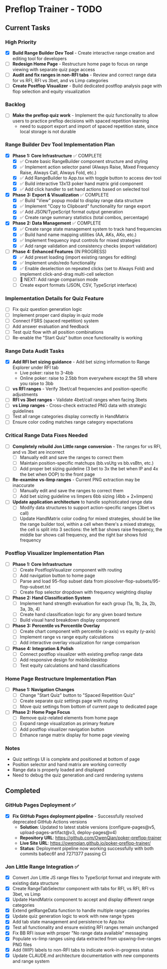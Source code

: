# Preflop Trainer - TODO

## Current Tasks

### High Priority
- [x] **Build Range Builder Dev Tool** - Create interactive range creation and editing tool for developers
- [ ] **Redesign Home Page** - Restructure home page to focus on range viewing with separate quiz page access
- [ ] **Audit and fix ranges in non-RFI tabs** - Review and correct range data for vs RFI, RFI vs 3bet, and vs Limp categories
- [ ] **Create Postflop Visualizer** - Build dedicated postflop analysis page with flop selection and equity visualization

### Backlog
- [ ] **Make the preflop quiz work** - Implement the quiz functionality to allow users to practice preflop decisions with spaced repetition learning
  - need to support export and import of spaced repetition state, since local storage is not durable

### Range Builder Dev Tool Implementation Plan
- [x] **Phase 1: Core Infrastructure** ✅ COMPLETE
  - [x] ✅ Create basic RangeBuilder component structure and styling
  - [x] ✅ Implement action selector panel (Always Raise, Mixed Frequency Raise, Always Call, Always Fold, etc.)
  - [x] ✅ Add RangeBuilder to App.tsx with toggle button to access dev tool
  - [x] ✅ Build interactive 13x13 poker hand matrix grid component
  - [x] ✅ Add click handler to set hand actions based on selected tool

- [x] **Phase 3: Export & Visualization** ✅ COMPLETE 
  - [x] ✅ Build "View" popup modal to display range data structure
  - [x] ✅ Implement "Copy to Clipboard" functionality for range export
  - [x] ✅ Add JSON/TypeScript format output generation  
  - [x] ✅ Create range summary statistics (total combos, percentage)
  
- [x] **Phase 2: Data Management** ✅ COMPLETE
  - [x] ✅ Create range state management system to track hand frequencies
  - [x] ✅ Build hand name mapping utilities (AA, AKs, AKo, etc.)
  - [x] ✅ Implement frequency input controls for mixed strategies
  - [x] ✅ Add range validation and consistency checks (export validation)
  
- [ ] **Phase 4: Enhanced Features** (IN PROGRESS)
  - [x] ✅ Add preset loading (import existing ranges for editing)
  - [x] ✅ Implement undo/redo functionality
  - [x] ✅ Enable deselection on repeated clicks (set to Always Fold) and implement click-and-drag multi-cell selection
  - [ ] 🔄 NEXT: Add range comparison mode
  - [ ] Create export formats (JSON, CSV, TypeScript interface)

### Implementation Details for Quiz Feature
- [ ] Fix quiz question generation logic
- [ ] Implement proper card display in quiz mode
- [ ] Connect FSRS (spaced repetition) system
- [ ] Add answer evaluation and feedback
- [ ] Test quiz flow with all position combinations
- [ ] Re-enable the "Start Quiz" button once functionality is working

### Range Data Audit Tasks
- [x] **Add RFI bet sizing guidance** - Add bet sizing information to Range Explorer under RFI tab
  - Live poker: raise to 3-4bb
  - Online poker: raise to 2.5bb from everywhere except the SB where you raise to 3bb
- [ ] **vs RFI ranges** - Verify 3bet/call frequencies and position-specific adjustments
- [ ] **RFI vs 3bet ranges** - Validate 4bet/call ranges when facing 3bets
- [ ] **vs Limp ranges** - Cross-check extracted PNG data with strategic guidelines
- [ ] Test all range categories display correctly in HandMatrix
- [ ] Ensure color coding matches range category expectations

### Critical Range Data Fixes Needed
- [ ] **Completely rebuild Jon Little range conversion** - The ranges for vs RFI, and vs 3bet are incorrect
  - [ ] Manually edit and save the ranges to correct them
  - [ ] Maintain position-specific matchups (bb.vsUtg vs bb.vsBtn, etc.)
  - [ ] Add proper bet sizing guideline (3 bet to 3x the bet when IP and 4x the bet when OOP) to the front page

- [ ] **Re-examine vs-limp ranges** - Current PNG extraction may be inaccurate
  - [ ] Manually edit and save the ranges to correct them
  - [ ] Add bet sizing guideline vs limpers 6bb sizing (4bb + 2×limpers)

- [ ] **Update application architecture** to handle sophisticated range data
  - [ ] Modify data structures to support action-specific ranges (3bet vs call)
  - [ ] Update HandMatrix color coding for mixed strategies, should be like the range builder tool, within a cell when there's a mixed strategy, the cell is split into 3 sections: the left bar shows raise frequency, the middle bar shows call frequency, and the right bar shows fold frequency

### Postflop Visualizer Implementation Plan
- [ ] **Phase 1: Core Infrastructure**
  - [ ] Create PostflopVisualizer component with routing
  - [ ] Add navigation button to home page
  - [ ] Parse and load 95-flop subset data from piosolver-flop-subsets/95-flop-subset.txt
  - [ ] Create flop selector dropdown with frequency weighting display
  
- [ ] **Phase 2: Hand Classification System**
  - [ ] Implement hand strength evaluation for each group (1a, 1b, 2a, 2b, 3a, 3b, 4)
  - [ ] Create hand classification logic for any given board texture
  - [ ] Build visual hand breakdown display component
  
- [ ] **Phase 3: Percentile vs Percentile Overlay**
  - [ ] Create chart component with percentile (x-axis) vs equity (y-axis)
  - [ ] Implement range vs range equity calculations
  - [ ] Add interactive overlay visualization for range comparison
  
- [ ] **Phase 4: Integration & Polish**
  - [ ] Connect postflop visualizer with existing preflop range data
  - [ ] Add responsive design for mobile/desktop
  - [ ] Test equity calculations and hand classifications

### Home Page Restructure Implementation Plan
- [ ] **Phase 1: Navigation Changes**
  - [ ] Change "Start Quiz" button to "Spaced Repetition Quiz"
  - [ ] Create separate quiz settings page with routing
  - [ ] Move quiz settings from bottom of current page to dedicated page
  
- [ ] **Phase 2: Home Page Focus**
  - [ ] Remove quiz-related elements from home page
  - [ ] Expand range visualization as primary feature
  - [ ] Add postflop visualizer navigation button
  - [ ] Enhance range matrix display for home page viewing

### Notes
- Quiz settings UI is complete and positioned at bottom of page
- Position selector and hand matrix are working correctly
- Range data is properly loaded and displayed
- Need to debug the quiz generation and card rendering systems

## Completed

### GitHub Pages Deployment ✅
- [x] **Fix GitHub Pages deployment pipeline** - Successfully resolved deprecated GitHub Actions versions
  - **Solution**: Updated to latest stable versions (configure-pages@v5, upload-pages-artifact@v3, deploy-pages@v4)
  - **Repository URL**: https://github.com/OwenQian/poker-preflop-trainer
  - **Live Site URL**: https://owenqian.github.io/poker-preflop-trainer/
  - **Status**: Deployment pipeline now working successfully with both commits ba6ec6f and 7271377 passing CI

### Jon Little Range Integration ✅
- [x] Convert Jon Little JS range files to TypeScript format and integrate with existing data structure
- [x] Create RangeTabSelector component with tabs for RFI, vs RFI, RFI vs 3bet, vs Limp
- [x] Update HandMatrix component to accept and display different range categories
- [x] Extend getRangeData function to handle multiple range categories
- [x] Update quiz generation logic to work with new range types
- [x] Add tab state management and persistence to App.tsx
- [x] Test all functionality and ensure existing RFI ranges remain unchanged
- [x] Fix BB RFI issue with proper "No range data available" messaging
- [x] Populate vs-limp ranges using data extracted from upswing-live-ranges PNG files
- [x] Add (WIP) labels to non-RFI tabs to indicate work-in-progress status
- [x] Update CLAUDE.md architecture documentation with new components and range system
